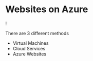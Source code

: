 Websites on Azure 
===========================

!

There are 3 different methods 

 - Virtual Machines
 - Cloud Services
 - Azure Websites
